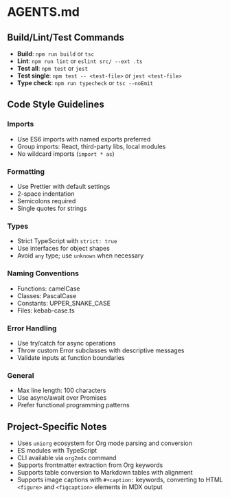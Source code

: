 # AGENTS.md

## Build/Lint/Test Commands

- **Build**: `npm run build` or `tsc`
- **Lint**: `npm run lint` or `eslint src/ --ext .ts`
- **Test all**: `npm test` or `jest`
- **Test single**: `npm test -- <test-file>` or `jest <test-file>`
- **Type check**: `npm run typecheck` or `tsc --noEmit`

## Code Style Guidelines

### Imports

- Use ES6 imports with named exports preferred
- Group imports: React, third-party libs, local modules
- No wildcard imports (`import * as`)

### Formatting

- Use Prettier with default settings
- 2-space indentation
- Semicolons required
- Single quotes for strings

### Types

- Strict TypeScript with `strict: true`
- Use interfaces for object shapes
- Avoid `any` type; use `unknown` when necessary

### Naming Conventions

- Functions: camelCase
- Classes: PascalCase
- Constants: UPPER_SNAKE_CASE
- Files: kebab-case.ts

### Error Handling

- Use try/catch for async operations
- Throw custom Error subclasses with descriptive messages
- Validate inputs at function boundaries

### General

- Max line length: 100 characters
- Use async/await over Promises
- Prefer functional programming patterns

## Project-Specific Notes

- Uses `uniorg` ecosystem for Org mode parsing and conversion
- ES modules with TypeScript
- CLI available via `org2mdx` command
- Supports frontmatter extraction from Org keywords
- Supports table conversion to Markdown tables with alignment
- Supports image captions with `#+caption:` keywords, converting to HTML `<figure>` and `<figcaption>` elements in MDX output
